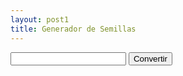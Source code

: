 ```yaml
---
layout: post1
title: Generador de Semillas
---
```


<script>

function seedgenerator() {

        var numero = 281474976710656;
        seed = document.getElementById(seed);
        var resultado = null;
        resultado = seed + numero
        document.write (resultado)

}

</script>

<form>
    <label for="seed"></label>
    <input type="text" value="" id="seed" required>
    <input type="button" value="Convertir" onclick="seedgenerator()" />
</form>
